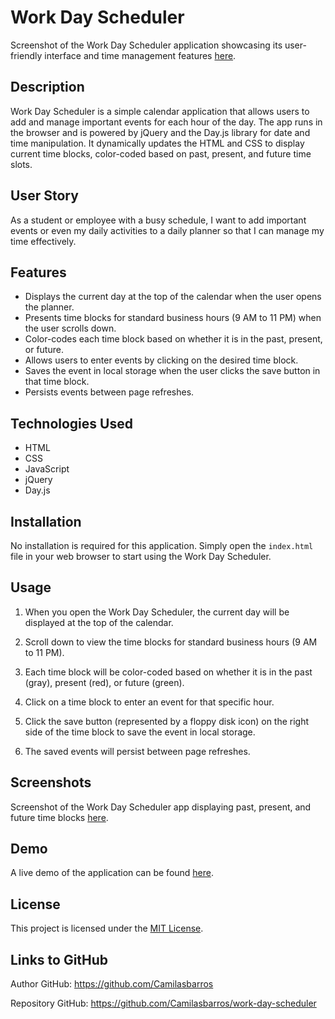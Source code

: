 # Work Day Scheduler

Screenshot of the Work Day Scheduler application showcasing its user-friendly interface and time management features [here](./Images/screenshot1.png).

## Description

Work Day Scheduler is a simple calendar application that allows users to add and manage important events for each hour of the day. The app runs in the browser and is powered by jQuery and the Day.js library for date and time manipulation. It dynamically updates the HTML and CSS to display current time blocks, color-coded based on past, present, and future time slots.

## User Story

As a student or employee with a busy schedule, I want to add important events or even my daily activities to a daily planner so that I can manage my time effectively.

## Features

- Displays the current day at the top of the calendar when the user opens the planner.
- Presents time blocks for standard business hours (9 AM to 11 PM) when the user scrolls down.
- Color-codes each time block based on whether it is in the past, present, or future.
- Allows users to enter events by clicking on the desired time block.
- Saves the event in local storage when the user clicks the save button in that time block.
- Persists events between page refreshes.

## Technologies Used

- HTML
- CSS
- JavaScript
- jQuery
- Day.js

## Installation

No installation is required for this application. Simply open the `index.html` file in your web browser to start using the Work Day Scheduler.

## Usage

1. When you open the Work Day Scheduler, the current day will be displayed at the top of the calendar.

2. Scroll down to view the time blocks for standard business hours (9 AM to 11 PM).

3. Each time block will be color-coded based on whether it is in the past (gray), present (red), or future (green).

4. Click on a time block to enter an event for that specific hour.

5. Click the save button (represented by a floppy disk icon) on the right side of the time block to save the event in local storage.

6. The saved events will persist between page refreshes.

## Screenshots

Screenshot of the Work Day Scheduler app displaying past, present, and future time blocks [here](./Images/screenshot2.png).

## Demo

A live demo of the application can be found [here](./Images/homework-demo.gif).

## License

This project is licensed under the [MIT License](https://opensource.org/licenses/MIT).

## Links to GitHub

Author GitHub: https://github.com/Camilasbarros

Repository GitHub: https://github.com/Camilasbarros/work-day-scheduler
